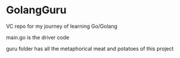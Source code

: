 # GolangGuru
VC repo for my journey of learning Go/Golang

main.go is the driver code

guru folder has all the metaphorical meat and potatoes of this project
